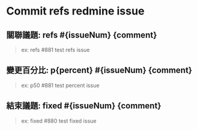 # Commit refs redmine issue

## 關聯議題: refs #{issueNum} {comment}

> ex: refs #881 test refs issue

## 變更百分比: p{percent} #{issueNum} {comment}

> ex: p50 #881 test percent issue

## 結束議題: fixed #{issueNum} {comment}

> ex: fixed #880 test fixed issue

